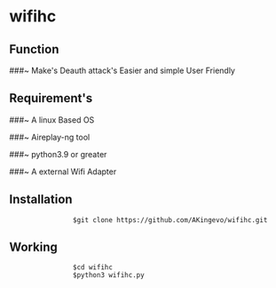 # wifihc

## Function
 
 
 ###~ Make's Deauth attack's Easier and simple User Friendly 
 
 
## Requirement's
 
 
 ###~ A linux Based OS
 
 ###~ Aireplay-ng tool
 
 ###~ python3.9 or greater
 
 ###~ A external Wifi Adapter
 

## Installation
   
                    $git clone https://github.com/AKingevo/wifihc.git
        
         
  ## Working    
                    $cd wifihc
                    $python3 wifihc.py
           
